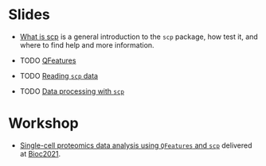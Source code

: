 # Slides

- [What is scp](http://bit.ly/what_is_scp) is a general introduction
  to the `scp` package, how test it, and where to find help and more
  information.

- TODO [QFeatures]()

- TODO [Reading `scp` data]()

- TODO [Data processing with `scp`]()

# Workshop

- [Single-cell proteomics data analysis using `QFeatures` and
  `scp`](https://lgatto.github.io/QFeaturesScpWorkshop2021/) delivered
  at [Bioc2021](https://bioc2021.bioconductor.org/).
